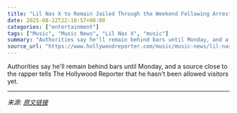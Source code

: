 ```yaml
---
title: "Lil Nas X to Remain Jailed Through the Weekend Following Arrest and Hospitalization"
date: 2025-08-22T22:10:57+08:00
categories: ["entertainment"]
tags: ["Music", "Music News", "Lil Nas X", "music"]
summary: "Authorities say he'll remain behind bars until Monday, and a source close to the rapper tells The Hollywood Reporter that he hasn't been allowed visitors yet."
source_url: "https://www.hollywoodreporter.com/music/music-news/lil-nas-x-to-remain-jailed-after-arrest-and-hospitalization-1236351439/"
---
```


Authorities say he'll remain behind bars until Monday, and a source close to the rapper tells The Hollywood Reporter that he hasn't been allowed visitors yet.

---

*来源: [原文链接](https://www.hollywoodreporter.com/music/music-news/lil-nas-x-to-remain-jailed-after-arrest-and-hospitalization-1236351439/)*
